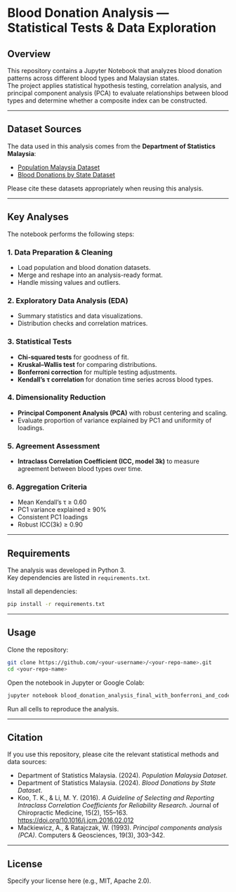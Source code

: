 # Blood Donation Analysis — Statistical Tests & Data Exploration

## Overview
This repository contains a Jupyter Notebook that analyzes blood donation patterns across different blood types and Malaysian states.  
The project applies statistical hypothesis testing, correlation analysis, and principal component analysis (PCA) to evaluate relationships between blood types and determine whether a composite index can be constructed.

---

## Dataset Sources
The data used in this analysis comes from the **Department of Statistics Malaysia**:

- [Population Malaysia Dataset](https://data.gov.my/data-catalogue/population_malaysia)  
- [Blood Donations by State Dataset](https://data.gov.my/data-catalogue/blood_donations_state)  

Please cite these datasets appropriately when reusing this analysis.

---

## Key Analyses
The notebook performs the following steps:

### 1. Data Preparation & Cleaning
- Load population and blood donation datasets.
- Merge and reshape into an analysis-ready format.
- Handle missing values and outliers.

### 2. Exploratory Data Analysis (EDA)
- Summary statistics and data visualizations.
- Distribution checks and correlation matrices.

### 3. Statistical Tests
- **Chi-squared tests** for goodness of fit.
- **Kruskal–Wallis test** for comparing distributions.
- **Bonferroni correction** for multiple testing adjustments.
- **Kendall’s τ correlation** for donation time series across blood types.

### 4. Dimensionality Reduction
- **Principal Component Analysis (PCA)** with robust centering and scaling.
- Evaluate proportion of variance explained by PC1 and uniformity of loadings.

### 5. Agreement Assessment
- **Intraclass Correlation Coefficient (ICC, model 3k)** to measure agreement between blood types over time.

### 6. Aggregation Criteria
- Mean Kendall’s τ ≥ 0.60  
- PC1 variance explained ≥ 90%  
- Consistent PC1 loadings  
- Robust ICC(3k) ≥ 0.90  

---

## Requirements
The analysis was developed in Python 3.  
Key dependencies are listed in `requirements.txt`.

Install all dependencies:
```bash
pip install -r requirements.txt
```

---

## Usage
Clone the repository:
```bash
git clone https://github.com/<your-username>/<your-repo-name>.git
cd <your-repo-name>
```

Open the notebook in Jupyter or Google Colab:
```bash
jupyter notebook blood_donation_analysis_final_with_bonferroni_and_code.ipynb
```

Run all cells to reproduce the analysis.

---

## Citation
If you use this repository, please cite the relevant statistical methods and data sources:

- Department of Statistics Malaysia. (2024). *Population Malaysia Dataset*.  
- Department of Statistics Malaysia. (2024). *Blood Donations by State Dataset*.  
- Koo, T. K., & Li, M. Y. (2016). *A Guideline of Selecting and Reporting Intraclass Correlation Coefficients for Reliability Research*. Journal of Chiropractic Medicine, 15(2), 155–163. https://doi.org/10.1016/j.jcm.2016.02.012  
- Maćkiewicz, A., & Ratajczak, W. (1993). *Principal components analysis (PCA)*. Computers & Geosciences, 19(3), 303–342.  

---

## License
Specify your license here (e.g., MIT, Apache 2.0).
